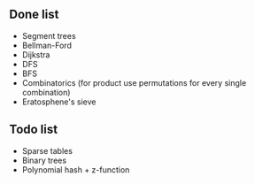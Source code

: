 ## Done list
- Segment trees
- Bellman-Ford
- Dijkstra
- DFS
- BFS
- Combinatorics (for product use permutations for every single combination)
- Eratosphene's sieve
## Todo list
- Sparse tables
- Binary trees
- Polynomial hash + z-function
